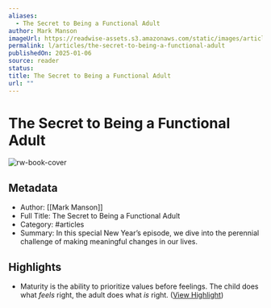 ```yaml
---
aliases:
  - The Secret to Being a Functional Adult
author: Mark Manson
imageUrl: https://readwise-assets.s3.amazonaws.com/static/images/article4.6bc1851654a0.png
permalink: l/articles/the-secret-to-being-a-functional-adult
publishedOn: 2025-01-06
source: reader
status: 
title: The Secret to Being a Functional Adult
url: ""
---
```

# The Secret to Being a Functional Adult

![rw-book-cover](https://readwise-assets.s3.amazonaws.com/static/images/article4.6bc1851654a0.png)

## Metadata

- Author: [[Mark Manson]]
- Full Title: The Secret to Being a Functional Adult
- Category: #articles
- Summary: In this special New Year’s episode, we dive into the perennial challenge of making meaningful changes in our lives.

## Highlights

- Maturity is the ability to prioritize values before feelings.
  The child does what _feels_ right, the adult does what _is_ right. ([View Highlight](https://read.readwise.io/read/01jgzte30bsjz3pjndaeqzb540))
